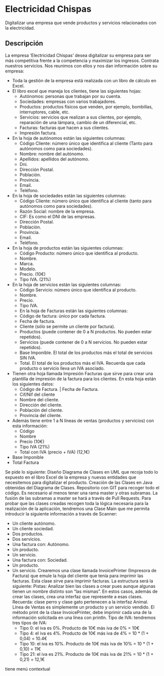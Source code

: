 # Electricidad Chispas
 
Digitalizar una empresa que vende productos y servicios relacionados con la electricidad.
 
## Descripción
 
La empresa ‘Electricidad Chispas’ desea digitalizar su empresa para ser más competitiva frente a la
competencia y maximizar los ingresos. Contrata nuestros servicios.
Nos reunimos con ellos y nos dan información sobre su empresa:
* Toda la gestión de la empresa está realizada con un libro de cálculo en Excel.
*  El libro excel que maneja los clientes, tiene las siguientes hojas:
   *  Autónomos: personas que trabajan por su cuenta.
   *  Sociedades: empresas con varios trabajadores.
   *  Productos: productos físicos que venden, por ejemplo, bombillas, interruptores, cable,
    etc.
   *  Servicios: servicios que realizan a sus clientes, por ejemplo, reparación de una
    lámpara, cambio de un diferencial, etc.
   *  Facturas: facturas que hacen a sus clientes.
   *  Impresión factura.
*  En la hoja de autónomos están las siguientes columnas:
   *  Código Cliente: número único que identifica al cliente (Tanto para autónomos como
para sociedades).
   *  Nombre: nombre del autónomo.
   *  Apellidos: apellidos del autónomo.
   *  Dni.
   *  Dirección Postal.
   *  Población.
   *  Provincia.
   *  Email.
   *  Teléfono.
*  En la hoja de sociedades están las siguientes columnas:
   *  Código Cliente: número único que identifica al cliente (tanto para autónomos como para sociedades).
   *  Razón Social: nombre de la empresa.
   *  CIF: Es como el DNI de las empresas.
   *  Dirección Postal.
   *  Población.
   *  Provincia.
   *  Email.
   *  Teléfono.
*  En la hoja de productos están las siguientes columnas:
   *  Código Producto: número único que identifica al producto.
   *  Nombre.
   *  Marca.
   *  Modelo.
   *  Precio. (10€)
   *  Tipo IVA. (21%)
*  En la hoja de servicios están las siguientes columnas:
   *  Código Servicio: número único que identifica al producto.
   *  Nombre.
   *  Precio.
   *  Tipo IVA.
   *  En la hoja de Facturas están las siguientes columnas:
   *  Código de factura: único por cada factura.
   *  Fecha de factura.
   *  Cliente (sólo se permite un cliente por factura).
   *  Productos (puede contener de 0 a N productos. No pueden estar repetidos).
   *  Servicios (puede contener de 0 a N servicios. No pueden estar repetidos).
   *  Base Imponible. El total de los productos más el total de servicios SIN IVA.
   *  Total. El total de los productos más el IVA. Recuerda que cada producto o servicio lleva un IVA asociado.
*  Tienen otra hoja llamada Impresión Facturas que sirve para crear una plantilla de impresión de la factura para los clientes. En esta hoja están los siguientes datos:
   *  Código de Factura. | Fecha de Factura.
   *  Cif/Nif del cliente
   *  Nombre del cliente.
   *  Dirección del cliente.
   *  Población del cliente.
   *  Provincia del cliente.
*  Además tiene entre 1 a N líneas de ventas (productos y servicios) con esta información:
   *  Código
   *  Nombre
   *  Precio (10€)
   *  Tipo IVA (21%)
   *  Total con IVA (precio + IVA) (12,1€)
*  Base Imponible
*  Total Factura
 
Se pide lo siguiente:
Diseño Diagrama de Clases en UML que recoja todo lo expuesto en el libro Excel de la
empresa y nuevas entidades que necesitemos para digitalizar el producto.
Creación de las Clases en Java obtenidas del Diagrama de Clases.
Repositorio con GIT para recoger todo el código. Es necesario al menos tener una rama
master y otras subramas. La fusión de las subramas a master se hará a través de Pull
Requests.
Para probar que las clases creadas recogen toda la lógica necesaria para la realización de la
aplicación, tendremos una Clase Main que me permita introducir la siguiente información a
través de Scanner:
*  Un cliente autónomo.
*  Un cliente sociedad.
*  Dos productos.
*   Dos servicios.
*   Una factura con:
Autónomo.
*   Un producto.
*   Un servicio.
*   Una factura con:
Sociedad.
*  Un producto.
*  Un servicio.
Crearemos una clase llamada InvoicePrinter (Impresora de Factura) que emule la hoja del
cliente que tenía para imprimir las facturas. Esta clase sirve para imprimir facturas. La
estructura será la siguiente:
Pistas:
Analizar bien las clases a crear pues aunque algunas tienen un nombre distinto son “las
mismas”. En estos casos, además de crear las clases, crea una interfaz que represente a esas
clases. Recuerda: clase perro y clase gato pertenecen a la interfaz Animal.
Línea de Ventas es simplemente un producto y un servicio vendido.
El método print de la clase InvoicePrinter, debe imprimir cada una de la información solicitada
en una línea con println.
Tipo de IVA: tendremos tres tipos de IVA:
   *   Tipo 0: el iva es 0%. Producto de 10€ más iva de 0% = 10€
   *   Tipo 4: el iva es 4%. Producto de 10€ más iva de 4% = 10 * (1 + 0,04) = 10.4€
   *   Tipo 10: el iva es 10%. Producto de 10€ más iva de 10% = 10 * (1 + 0,10) = 11€
   *   Tipo 21: el iva es 21%. Producto de 10€ más iva de 21% = 10 * (1 + 0,21) = 12,1€

tiene menú contextual
